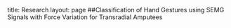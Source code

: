 title: Research
layout: page
##Classification of Hand Gestures using SEMG Signals with Force Variation for Transradial Amputees
